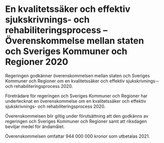 # En kvalitetssäker och effektiv sjukskrivnings- och   rehabiIiteringsprocess – Överenskommelse mellan staten och Sveriges Kommuner  och Regioner 2020

Regeringen godkänner överenskommelsen mellan staten och Sveriges Kommuner och Regioner om en kvalitetssäker och effektiv sjukskrivnings-­ och rehabiliteringsprocess 2020.

Företrädare för regeringen och Sveriges Kommuner och Regioner har undertecknat en överenskommelse om en kvalitets­säker och effektiv sjukskrivnings- och rehabiliteringsprocess 2020.

Överenskommelsen blir giltig under förutsättning att den godkänns av regeringen och Sveriges Kommuner och Regioner samt att riksdagen beviljar medel för ändamålet.

Överenskommelsen omfattar 944 000 000 kronor som utbetalas 2021.
